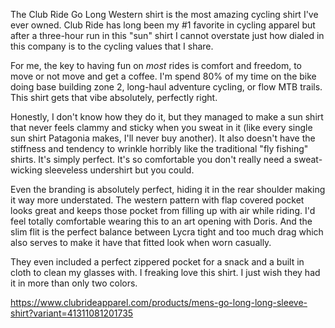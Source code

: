 The Club Ride Go Long Western shirt is the most amazing cycling shirt I've ever owned. Club Ride has long been my #1 favorite in cycling apparel but after a three-hour run in this "sun" shirt I cannot overstate just how dialed in this company is to the cycling values that I share.

For me, the key to having fun on _most_ rides is comfort and freedom, to move or not move and get a coffee. I'm spend 80% of my time on the bike doing base building zone 2, long-haul adventure cycling, or flow MTB trails. This shirt gets that vibe absolutely, perfectly right.

Honestly, I don't know how they do it, but they managed to make a sun shirt that never feels clammy and sticky when you sweat in it (like every single sun shirt Patagonia makes, I'll never buy another). It also doesn't have the stiffness and tendency to wrinkle horribly like the traditional "fly fishing" shirts. It's simply perfect. It's so comfortable you don't really need a sweat-wicking sleeveless undershirt but you could.

Even the branding is absolutely perfect, hiding it in the rear shoulder making it way more understated. The western pattern with flap covered pocket looks great and keeps those pocket from filling up with air while riding. I'd feel totally comfortable wearing this to an art opening with Doris. And the slim flit is the perfect balance between Lycra tight and too much drag which also serves to make it have that fitted look when worn casually.

They even included a perfect zippered pocket for a snack and a built in cloth to clean my glasses with. I freaking love this shirt. I just wish they had it in more than only two colors.

https://www.clubrideapparel.com/products/mens-go-long-long-sleeve-shirt?variant=41311081201735


